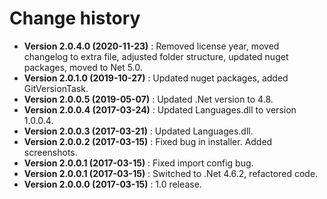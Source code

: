 # Change history

* **Version 2.0.4.0 (2020-11-23)** : Removed license year, moved changelog to extra file, adjusted folder structure, updated nuget packages, moved to Net 5.0.
* **Version 2.0.1.0 (2019-10-27)** : Updated nuget packages, added GitVersionTask.
* **Version 2.0.0.5 (2019-05-07)** : Updated .Net version to 4.8.
* **Version 2.0.0.4 (2017-03-24)** : Updated Languages.dll to version 1.0.0.4.
* **Version 2.0.0.3 (2017-03-21)** : Updated Languages.dll.
* **Version 2.0.0.2 (2017-03-15)** : Fixed bug in installer. Added screenshots.
* **Version 2.0.0.1 (2017-03-15)** : Fixed import config bug.
* **Version 2.0.0.1 (2017-03-15)** : Switched to .Net 4.6.2, refactored code.
* **Version 2.0.0.0 (2017-03-15)** : 1.0 release.